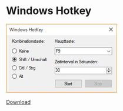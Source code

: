 # Windows Hotkey

![Windows Hotkey Screen](assets/screen.jpg)

[Download](https://github.com/Teddy95/Windows-Hotkey/releases/download/1.0/windows-hotkey.zip)
